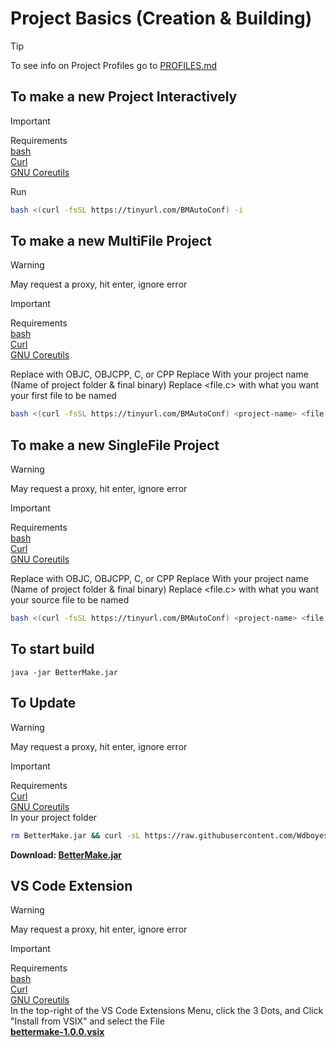 # Project Basics  (Creation & Building)   
> [!TIP]  
> To see info on Project Profiles go to [PROFILES.md](PROFILES.md)  
  
## To make a new Project Interactively
> [!IMPORTANT]  
> Requirements  
> [bash](https://www.gnu.org/software/bash/)  
> [Curl](https://curl.se/)  
> [GNU Coreutils](https://www.gnu.org/software/coreutils/)  
  
Run 
```sh
bash <(curl -fsSL https://tinyurl.com/BMAutoConf) -i
```

## To make a new MultiFile Project  
> [!WARNING]    
> May request a proxy, hit enter, ignore error    
  
> [!IMPORTANT]  
> Requirements  
> [bash](https://www.gnu.org/software/bash/)  
> [Curl](https://curl.se/)  
> [GNU Coreutils](https://www.gnu.org/software/coreutils/)  
  
Replace <Lang> with OBJC, OBJCPP, C, or CPP
Replace <project-name> With your project name (Name of project folder & final binary)
Replace <file.c> with what you want your first file to be named
```sh
bash <(curl -fsSL https://tinyurl.com/BMAutoConf) <project-name> <file.c> MF <Lang> <OPTIONAL: profile-name>
```  

## To make a new SingleFile Project  
> [!WARNING]  
> May request a proxy, hit enter, ignore error   
  
> [!IMPORTANT]  
> Requirements  
> [bash](https://www.gnu.org/software/bash/)   
> [Curl](https://curl.se/)  
> [GNU Coreutils](https://www.gnu.org/software/coreutils/)  
  
Replace <Lang> with OBJC, OBJCPP, C, or CPP
Replace <project-name> With your project name (Name of project folder & final binary)
Replace <file.c> with what you want your source file to be named
```sh
bash <(curl -fsSL https://tinyurl.com/BMAutoConf) <project-name> <file.c> OF <Lang> <OPTIONAL: profile-name>
```    
## To start build  
`java -jar BetterMake.jar`  

## To Update
> [!WARNING]  
> May request a proxy, hit enter, ignore error
   
> [!IMPORTANT]  
> Requirements  
> [Curl](https://curl.se/)  
> [GNU Coreutils](https://www.gnu.org/software/coreutils/)  
In your project folder  
```sh
rm BetterMake.jar && curl -sL https://raw.githubusercontent.com/Wdboyes13/BetterMake/refs/heads/main/target/BetterMake.jar
```
  
__Download: [BetterMake.jar](https://raw.githubusercontent.com/Wdboyes13/BetterMake/refs/heads/main/target/BetterMake.jar)__ 
  
## VS Code Extension
> [!WARNING]  
> May request a proxy, hit enter, ignore error
  
> [!IMPORTANT]  
> Requirements  
> [bash](https://www.gnu.org/software/bash/)  
> [Curl](https://curl.se/)  
> [GNU Coreutils](https://www.gnu.org/software/coreutils/)  
In the top-right of the VS Code Extensions Menu, click the 3 Dots, and Click "Install from VSIX" and select the File  
__[bettermake-1.0.0.vsix](https://github.com/Wdboyes13/BetterMake/raw/refs/heads/main/vsix/bettermake/bettermake-1.0.0.vsix)__
